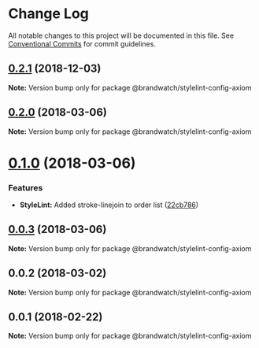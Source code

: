 # Change Log

All notable changes to this project will be documented in this file.
See [Conventional Commits](https://conventionalcommits.org) for commit guidelines.

## [0.2.1](https://github.com/larister/axiom/compare/@brandwatch/stylelint-config-axiom@0.2.0...@brandwatch/stylelint-config-axiom@0.2.1) (2018-12-03)

**Note:** Version bump only for package @brandwatch/stylelint-config-axiom





<a name="0.2.0"></a>
## [0.2.0](https://github.com/HHogg/axiom/compare/@brandwatch/stylelint-config-axiom@0.1.0...@brandwatch/stylelint-config-axiom@0.2.0) (2018-03-06)




**Note:** Version bump only for package @brandwatch/stylelint-config-axiom

<a name="0.1.0"></a>
# [0.1.0](https://github.com/HHogg/axiom/compare/@brandwatch/stylelint-config-axiom@0.0.3...@brandwatch/stylelint-config-axiom@0.1.0) (2018-03-06)


### Features

* **StyleLint:** Added stroke-linejoin to order list ([22cb786](https://github.com/HHogg/axiom/commit/22cb786))




<a name="0.0.3"></a>
## [0.0.3](https://github.com/HHogg/axiom/compare/@brandwatch/stylelint-config-axiom@0.0.2...@brandwatch/stylelint-config-axiom@0.0.3) (2018-03-06)




**Note:** Version bump only for package @brandwatch/stylelint-config-axiom

<a name="0.0.2"></a>
## 0.0.2 (2018-03-02)




**Note:** Version bump only for package @brandwatch/stylelint-config-axiom

<a name="0.0.1"></a>
## 0.0.1 (2018-02-22)




**Note:** Version bump only for package @brandwatch/stylelint-config-axiom
